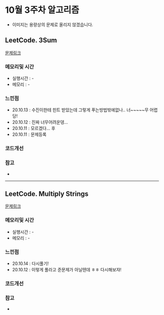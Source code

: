 # 10월 3주차 알고리즘

* 이미지는 용량상의 문제로 올리지 않겠습니다.

## LeetCode. 3Sum

[문제링크](https://leetcode.com/problems/3sum/)

### 메모리및 시간
* 실행시간 : -
* 메모리 : - 

### 느낀점
* 20.10.13 : 수진이한테 힌트 받았는데 그렇게 푸는방법밖에없나.. 너~~~~~무 어렵당!
* 20.10.12 : 진짜 너무어려운뎅...
* 20.10.11 : 모르겠다... 후   
* 20.10.11 : 문제등록 

### 코드개선 


### 참고
*

---

## LeetCode. Multiply Strings

[문제링크](https://leetcode.com/problems/multiply-strings/)

### 메모리및 시간
* 실행시간 : -
* 메모리 : - 

### 느낀점
* 20.10.14 : 다시풀기!
* 20.10.12 : 이렇게 풀라고 준문제가 아닐텐데 ㅎㅎ 다시해보쟈!

### 코드개선 


### 참고
*


